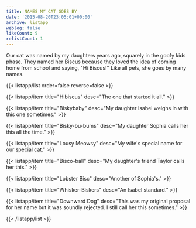 ```yaml
---
title: NAMES MY CAT GOES BY
date: '2015-08-20T23:05:01+00:00'
archive: listapp
weblog: false
likeCount: 9
relistCount: 1
---
```


Our cat was named by my daughters years ago, squarely in the goofy kids phase. They named her Biscus because they loved the idea of coming home from school and saying, "Hi Biscus!" Like all pets, she goes by many names.

<!--more-->

{{< listapp/list order=false reverse=false >}}

   {{< listapp/item title="Hibiscus"
      desc="The one that started it all." >}}

   {{< listapp/item title="Biskybaby"
      desc="My daughter Isabel weighs in with this one sometimes." >}}

   {{< listapp/item title="Bisky-bu-bums"
      desc="My daughter Sophia calls her this all the time." >}}

   {{< listapp/item title="Lousy Meowsy"
      desc="My wife's special name for our special cat." >}}

   {{< listapp/item title="Bisco-ball"
      desc="My daughter's friend Taylor calls her this." >}}

   {{< listapp/item title="Lobster Bisc"
      desc="Another of Sophia's." >}}

   {{< listapp/item title="Whisker-Biskers"
      desc="An Isabel standard." >}}

   {{< listapp/item title="Downward Dog"
      desc="This was my original proposal for her name but it was soundly rejected. I still call her this sometimes." >}}

{{< /listapp/list >}}
